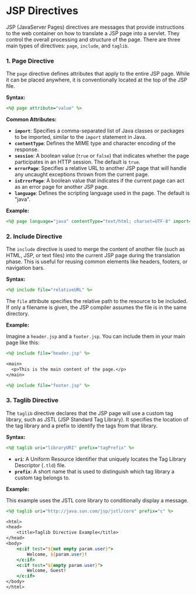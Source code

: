 # JSP Directives

JSP (JavaServer Pages) directives are messages that provide instructions to the web container on how to translate a JSP page into a servlet. They control the overall processing and structure of the page. There are three main types of directives: `page`, `include`, and `taglib`.

### 1. Page Directive

The `page` directive defines attributes that apply to the entire JSP page. While it can be placed anywhere, it is conventionally located at the top of the JSP file.

**Syntax:**

```jsp
<%@ page attribute="value" %>
```

**Common Attributes:**

*   **`import`**: Specifies a comma-separated list of Java classes or packages to be imported, similar to the `import` statement in Java.
*   **`contentType`**: Defines the MIME type and character encoding of the response.
*   **`session`**: A boolean value (`true` or `false`) that indicates whether the page participates in an HTTP session. The default is `true`.
*   **`errorPage`**: Specifies a relative URL to another JSP page that will handle any uncaught exceptions thrown from the current page.
*   **`isErrorPage`**: A boolean value that indicates if the current page can act as an error page for another JSP page.
*   **`language`**: Defines the scripting language used in the page. The default is "java".

**Example:**

```jsp
<%@ page language="java" contentType="text/html; charset=UTF-8" import="java.util.Date" %>
```

### 2. Include Directive

The `include` directive is used to merge the content of another file (such as HTML, JSP, or text files) into the current JSP page during the translation phase. This is useful for reusing common elements like headers, footers, or navigation bars.

**Syntax:**

```jsp
<%@ include file="relativeURL" %>
```

The `file` attribute specifies the relative path to the resource to be included. If only a filename is given, the JSP compiler assumes the file is in the same directory.

**Example:**

Imagine a `header.jsp` and a `footer.jsp`. You can include them in your main page like this:

```jsp
<%@ include file="header.jsp" %>

<main>
  <p>This is the main content of the page.</p>
</main>

<%@ include file="footer.jsp" %>
```

### 3. Taglib Directive

The `taglib` directive declares that the JSP page will use a custom tag library, such as JSTL (JSP Standard Tag Library). It specifies the location of the tag library and a prefix to identify the tags from that library.

**Syntax:**

```jsp
<%@ taglib uri="libraryURI" prefix="tagPrefix" %>
```

*   **`uri`**: A Uniform Resource Identifier that uniquely locates the Tag Library Descriptor (`.tld`) file.
*   **`prefix`**: A short name that is used to distinguish which tag library a custom tag belongs to.

**Example:**

This example uses the JSTL core library to conditionally display a message.

```jsp
<%@ taglib uri="http://java.sun.com/jsp/jstl/core" prefix="c" %>

<html>
<head>
    <title>Taglib Directive Example</title>
</head>
<body>
    <c:if test="${not empty param.user}">
        Welcome, ${param.user}!
    </c:if>
    <c:if test="${empty param.user}">
        Welcome, Guest!
    </c:if>
</body>
</html>
```

